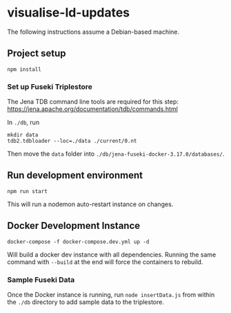 # visualise-ld-updates

The following instructions assume a Debian-based machine.

## Project setup

```
npm install
```

### Set up Fuseki Triplestore

The Jena TDB command line tools are required for this step:
https://jena.apache.org/documentation/tdb/commands.html

In `./db`, run

```
mkdir data
tdb2.tdbloader --loc=./data ./current/0.nt
```

Then move the `data` folder into `./db/jena-fuseki-docker-3.17.0/databases/`.

## Run development environment

```
npm run start
```

This will run a nodemon auto-restart instance on changes.

## Docker Development Instance

```
docker-compose -f docker-compose.dev.yml up -d
```

Will build a docker dev instance with all dependencies. Running the same command with `--build` at the end will force the containers to rebuild.

### Sample Fuseki Data

Once the Docker instance is running, run `node insertData.js` from within the `./db` directory to add sample data to the triplestore.
